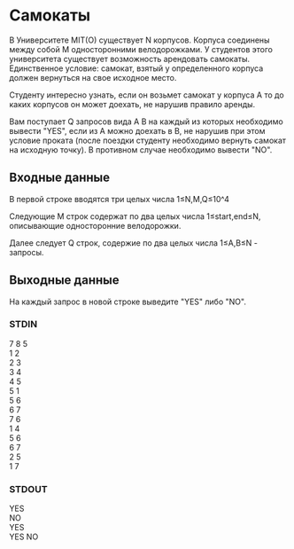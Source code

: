 # Самокаты
В Университете MIT(O) существует N корпусов. Корпуса соединены между собой M односторонними велодорожками.
У студентов этого университета существует возможность арендовать самокаты. Единственное условие: самокат,
взятый у определенного корпуса должен вернуться на свое исходное место.  
  
Студенту интересно узнать, если он возьмет самокат у корпуса А то до каких корпусов он может доехать, не нарушив правило аренды.  
  
Вам поступает Q запросов вида A B на каждый из которых необходимо вывести "YES", если из A можно доехать в B, не нарушив при этом условие проката
(после поездки студенту необходимо вернуть самокат на исходную точку). В противном случае необходимо вывести "NO".  
  
## Входные данные
В первой строке вводятся три целых числа 1≤N,M,Q≤10^4  
  
Следующие M строк содержат по два целых числа 1≤start,end≤N, описывающие односторонние велодорожки.  
  
Далее следует Q строк, содержие по два целых числа 1≤A,B≤N - запросы.  

## Выходные данные
На каждый запрос в новой строке выведите "YES" либо "NO".

### STDIN
7 8 5  
1 2  
2 3  
3 4  
4 5  
5 1  
5 6  
6 7  
7 6  
1 4  
5 6  
6 7  
2 5  
1 7

### STDOUT
YES  
NO  
YES  
YES
NO

